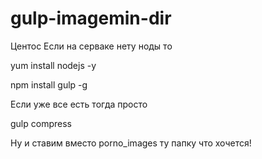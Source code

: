 # gulp-imagemin-dir

Центос
Если на серваке нету ноды то

yum install nodejs -y

npm install gulp -g

Если уже все есть тогда просто

gulp compress

Ну и ставим вместо porno_images ту папку что хочется!